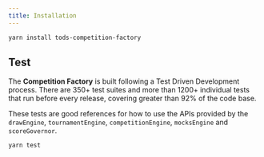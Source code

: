 ```yaml
---
title: Installation
---
```


```sh
yarn install tods-competition-factory
```

## Test

The **Competition Factory** is built following a Test Driven Development process. There are 350+ test suites and more than 1200+ individual tests that run before every release, covering greater than 92% of the code base.

These tests are good references for how to use the APIs provided by the `drawEngine`, `tournamentEngine`, `competitionEngine`, `mocksEngine` and `scoreGovernor`.

```sh
yarn test
```
